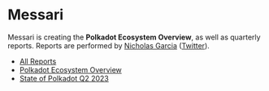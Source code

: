 # Messari

Messari is creating the **Polkadot Ecosystem Overview**, as well as quarterly reports. Reports are performed by [Nicholas Garcia](https://messari.io/research/nicholas-garcia) ([Twitter](https://twitter.com/NickdGarcia)).

- [All Reports](https://messari.io/research/protocol-reporting)
- [Polkadot Ecosystem Overview](https://messari.io/report/polkadot-ecosystem-overview)
- [State of Polkadot Q2 2023](https://messari.io/report/state-of-polkadot-q2-2023)
